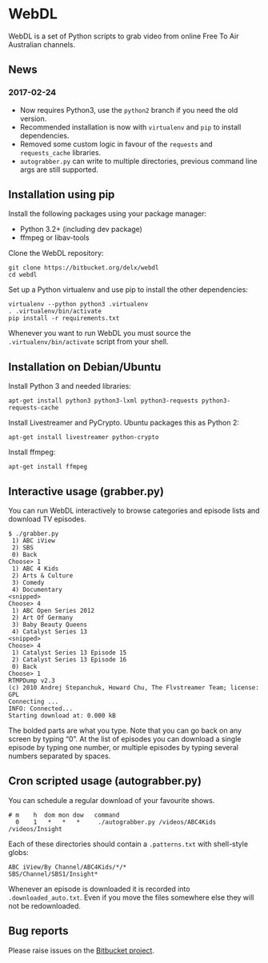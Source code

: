 # WebDL #

WebDL is a set of Python scripts to grab video from online Free To Air Australian channels.


## News

### 2017-02-24
* Now requires Python3, use the `python2` branch if you need the old version.
* Recommended installation is now with `virtualenv` and `pip` to install dependencies.
* Removed some custom logic in favour of the `requests` and `requests_cache` libraries.
* `autograbber.py` can write to multiple directories, previous command line args are still supported.


## Installation using pip

Install the following packages using your package manager:

* Python 3.2+ (including dev package)
* ffmpeg or libav-tools

Clone the WebDL repository:
```
git clone https://bitbucket.org/delx/webdl
cd webdl
```

Set up a Python virtualenv and use pip to install the other dependencies:
```
virtualenv --python python3 .virtualenv
. .virtualenv/bin/activate
pip install -r requirements.txt
```

Whenever you want to run WebDL you must source the `.virtualenv/bin/activate` script from your shell.


## Installation on Debian/Ubuntu

Install Python 3 and needed libraries:
```
apt-get install python3 python3-lxml python3-requests python3-requests-cache
```


Install Livestreamer and PyCrypto. Ubuntu packages this as Python 2:
```
apt-get install livestreamer python-crypto
```


Install ffmpeg:
```
apt-get install ffmpeg
```

## Interactive usage (grabber.py)

You can run WebDL interactively to browse categories and episode lists and download TV episodes.

```
$ ./grabber.py
 1) ABC iView
 2) SBS
 0) Back
Choose> 1
 1) ABC 4 Kids
 2) Arts & Culture
 3) Comedy
 4) Documentary
<snipped>
Choose> 4
 1) ABC Open Series 2012
 2) Art Of Germany
 3) Baby Beauty Queens
 4) Catalyst Series 13
<snipped>
Choose> 4
 1) Catalyst Series 13 Episode 15
 2) Catalyst Series 13 Episode 16
 0) Back
Choose> 1
RTMPDump v2.3
(c) 2010 Andrej Stepanchuk, Howard Chu, The Flvstreamer Team; license: GPL
Connecting ...
INFO: Connected...
Starting download at: 0.000 kB
```

The bolded parts are what you type. Note that you can go back on any screen by typing “0”. At the list of episodes you can download a single episode by typing one number, or multiple episodes by typing several numbers separated by spaces.



## Cron scripted usage (autograbber.py)

You can schedule a regular download of your favourite shows.

```
# m    h  dom mon dow   command
  0    1   *   *   *     ./autograbber.py /videos/ABC4Kids /videos/Insight
```

Each of these directories should contain a `.patterns.txt` with shell-style globs:

```
ABC iView/By Channel/ABC4Kids/*/*
SBS/Channel/SBS1/Insight*
```

Whenever an episode is downloaded it is recorded into `.downloaded_auto.txt`. Even if you move the files somewhere else they will not be redownloaded.


## Bug reports

Please raise issues on the [Bitbucket project](https://bitbucket.org/delx/webdl/issues?status=new&status=open).
